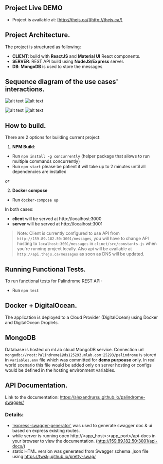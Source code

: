 ## Project Live DEMO
- Project is available at: [http://thejs.ca/](http://thejs.ca/)

## Project Architecture.
The project is structured as following:
- **CLIENT**: build with **ReactJS** and **Material UI** React components.
- **SERVER**: REST API build using **NodeJS/Express** server.
- **DB**: **MongoDB** is used to store the messages.

## Sequence diagram of the use cases' interactions.
![alt text](https://alexandrursu.github.io/palindrome-swagger/new-sequence.png "Add message diagram")
![alt text](https://alexandrursu.github.io/palindrome-swagger/details-sequence.png "Get details diagram")

![alt text](https://alexandrursu.github.io/palindrome-swagger/list-sequence.png "List messages diagram")
![alt text](https://alexandrursu.github.io/palindrome-swagger/delete-sequence.png "Delete message diagram")

## How to build.
There are 2 options for building current project:
1. **NPM Build**:
- Run `npm install -g concurrently` (helper package that allows to run multiple commands concurrently)
- Run `npm start` please be patient it will take up to 2 minutes until all dependencies are installed

_or_

2. **Docker compose**
- Run `docker-compose up`

In both cases:
- **client** will be served at http://localhost:3000
- **server** will be served at http://localhost:3001

> Note: 
Client is currently configured to use API from `http://159.89.182.50:3001/messages`, you will have to change API hosting to `localhost:3001/messages` in `clinet/src/constants.js` when you're running project locally. 
Also api will be available at `http://api.thejs.ca/messages` as soon as DNS will be updated. 
## Running Functional Tests.
To run functional tests for Palindrome REST API:
- Run `npm test` 

## Docker + DigitalOcean.
The application is deployed to a Cloud Provider (DigitalOcean) using Docker and DigitalOcean Droplets. 

## MongoDB 
Database is hosted on mLab cloud MongoDB service. Connection url `mongodb://root:Palindrome1@ds125293.mlab.com:25293/palindrome` is stored in `variables.env` file which was committed for **demo purpouse** only. 
In real world scenario this file would be added only on server hosting or configs would be defined in the hosting environment variables.  

## API Documentation.
Link to the documentation: https://alexandrursu.github.io/palindrome-swagger/

### Details:
- ['express-swagger-generator'](https://www.npmjs.com/package/express-swagger-generator) was used to generate swagger doc & ui based on express existing routes.
- while server is running open http://<app_host>:<app_port>/api-docs in your browser to view the documentation. (http://159.89.182.50:3001/api-docs/)
- static HTML version was generated from Swagger schema .json file using https://twskj.github.io/pretty-swag/
